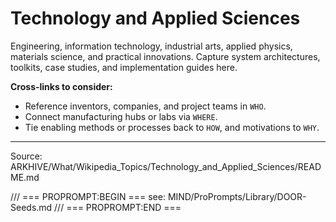 # Technology and Applied Sciences

Engineering, information technology, industrial arts, applied physics, materials science, and practical innovations. Capture system architectures, toolkits, case studies, and implementation guides here.

**Cross-links to consider:**
- Reference inventors, companies, and project teams in `WHO`.
- Connect manufacturing hubs or labs via `WHERE`.
- Tie enabling methods or processes back to `HOW`, and motivations to `WHY`.

---
Source: ARKHIVE/What/Wikipedia_Topics/Technology_and_Applied_Sciences/README.md

/// === PROPROMPT:BEGIN ===
see: MIND/ProPrompts/Library/DOOR-Seeds.md
/// === PROPROMPT:END ===
